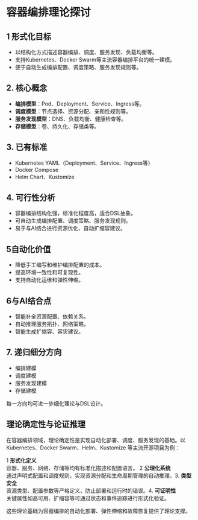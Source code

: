 # 容器编排理论探讨

## 1 形式化目标

- 以结构化方式描述容器编排、调度、服务发现、负载均衡等。
- 支持Kubernetes、Docker Swarm等主流容器编排平台的统一建模。
- 便于自动生成编排配置、调度策略、服务发现规则等。

## 2. 核心概念

- **编排模型**：Pod、Deployment、Service、Ingress等。
- **调度模型**：节点选择、资源分配、亲和性规则等。
- **服务发现模型**：DNS、负载均衡、健康检查等。
- **存储模型**：卷、持久化、存储类等。

## 3. 已有标准

- Kubernetes YAML（Deployment、Service、Ingress等）
- Docker Compose
- Helm Chart、Kustomize

## 4. 可行性分析

- 容器编排结构化强，标准化程度高，适合DSL抽象。
- 可自动生成编排配置、调度策略、服务发现规则。
- 易于与AI结合进行资源优化、自动扩缩容建议。

## 5自动化价值

- 降低手工编写和维护编排配置的成本。
- 提高环境一致性和可复现性。
- 支持自动化运维和弹性伸缩。

## 6与AI结合点

- 智能补全资源配置、依赖关系。
- 自动推理服务拓扑、网络策略。
- 智能生成扩缩容、容灾建议。

## 7. 递归细分方向

- 编排建模
- 调度建模
- 服务发现建模
- 存储建模

每一方向均可进一步细化理论与DSL设计。

## 理论确定性与论证推理

在容器编排领域，理论确定性是实现自动化部署、调度、服务发现的基础。以 Kubernetes、Docker Swarm、Helm、Kustomize 等主流开源项目为例：

1 **形式化定义**  
   容器、服务、网络、存储等均有标准化描述和配置语言。
2 **公理化系统**  
   通过声明式配置和调度规则，实现资源分配和生命周期管理的自动推理。3. **类型安全**  
   资源类型、配置参数等严格定义，防止部署和运行时的错误。4. **可证明性**  
   关键属性如高可用、扩缩容等可通过状态和事件追踪进行形式化验证。

这些理论基础为容器编排的自动化部署、弹性伸缩和故障恢复提供了理论支撑。
